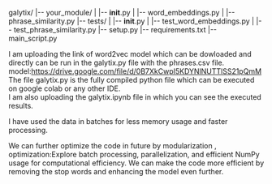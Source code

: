 galytix/
|-- your_module/
|   |-- __init__.py
|   |-- word_embeddings.py
|   |-- phrase_similarity.py
|-- tests/
|   |-- __init__.py
|   |-- test_word_embeddings.py
|   |-- test_phrase_similarity.py
|-- setup.py
|-- requirements.txt
|-- main_script.py

I am uploading the link of word2vec model which can be dowloaded and directly can be run in the galytix.py file with the phrases.csv file.
model:https://drive.google.com/file/d/0B7XkCwpI5KDYNlNUTTlSS21pQmM
The file galytix.py is the fully compiled python file which can be executed on google colab or any other IDE.  
I am also uploading the galytix.ipynb file in which you can see the executed results.

I have used the data in batches for less memory usage and faster processing.

We can further optimize the code in future by modularization , optimization:Explore batch processing, parallelization, and efficient NumPy usage for computational efficiency.
We can make the code more efficient by removing the stop words and enhancing the model even further.



